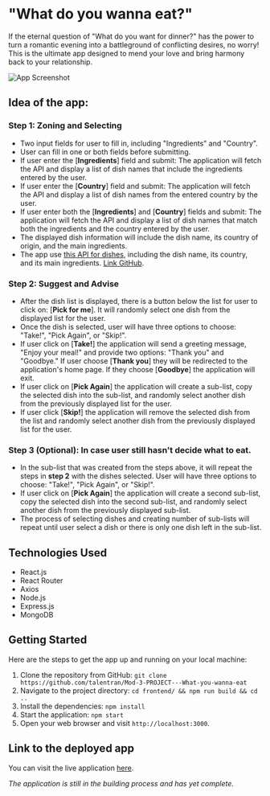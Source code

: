 # "What do you wanna eat?"

If the eternal question of "What do you want for dinner?" has the power to turn a romantic evening into a battleground of conflicting desires, no worry! This is the ultimate app designed to mend your love and bring harmony back to your relationship.

![App Screenshot](https://i.ibb.co/42QhcpR/App-Screenshot.png)

## Idea of the app:

### Step 1: Zoning and Selecting
- Two input fields for user to fill in, including "Ingredients" and "Country".
- User can fill in one or both fields before submitting.
- If user enter the [**Ingredients**] field and submit: The application will fetch the API and display a list of dish names that include the ingredients entered by the user.
- If user enter the [**Country**] field and submit: The application will fetch the API and display a list of dish names from the entered country by the user.
- If user enter both the [**Ingredients**] and [**Country**] fields and submit: The application will fetch the API and display a list of dish names that match both the ingredients and the country entered by the user.
- The displayed dish information will include the dish name, its country of origin, and the main ingredients.
- The app use [this API for dishes](https://food-api-c4eu.onrender.com/), including the dish name, its country, and its main ingredients. [Link GitHub](https://github.com/talentran/Make-An-API).

### Step 2: Suggest and Advise
- After the dish list is displayed, there is a button below the list for user to click on: [**Pick for me**]. It will randomly select one dish from the displayed list for the user.
- Once the dish is selected, user will have three options to choose: "Take!", "Pick Again", or "Skip!".
- If user click on [**Take!**] the application will send a greeting message, "Enjoy your meal!" and provide two options: "Thank you" and "Goodbye." If user choose [**Thank you**] they will be redirected to the application's home page. If they choose [**Goodbye**] the application will exit.
- If user click on [**Pick Again**] the application will create a sub-list, copy the selected dish into the sub-list, and randomly select another dish from the previously displayed list for the user.
- If user click [**Skip!**] the application will remove the selected dish from the list and randomly select another dish from the previously displayed list for the user.

### Step 3 (Optional): In case user still hasn't decide what to eat.
- In the sub-list that was created from the steps above, it will repeat the steps in **step 2** with the dishes selected. User will have three options to choose: "Take!", "Pick Again", or "Skip!".
- If user click on [**Pick Again**] the application will create a second sub-list, copy the selected dish into the second sub-list, and randomly select another dish from the previously displayed sub-list.
- The process of selecting dishes and creating number of sub-lists will repeat until user select a dish or there is only one dish left in the sub-list.

## Technologies Used

- React.js
- React Router
- Axios
- Node.js
- Express.js
- MongoDB

## Getting Started

Here are the steps to get the app up and running on your local machine:

1. Clone the repository from GitHub: `git clone https://github.com/talentran/Mod-3-PROJECT---What-you-wanna-eat`
2. Navigate to the project directory: `cd frontend/ && npm run build && cd ..`
3. Install the dependencies: `npm install`
4. Start the application: `npm start`
5. Open your web browser and visit `http://localhost:3000`.

## Link to the deployed app

You can visit the live application [here](https://app-what-you-wanna-eat.onrender.com).

_The application is still in the building process and has yet complete._
